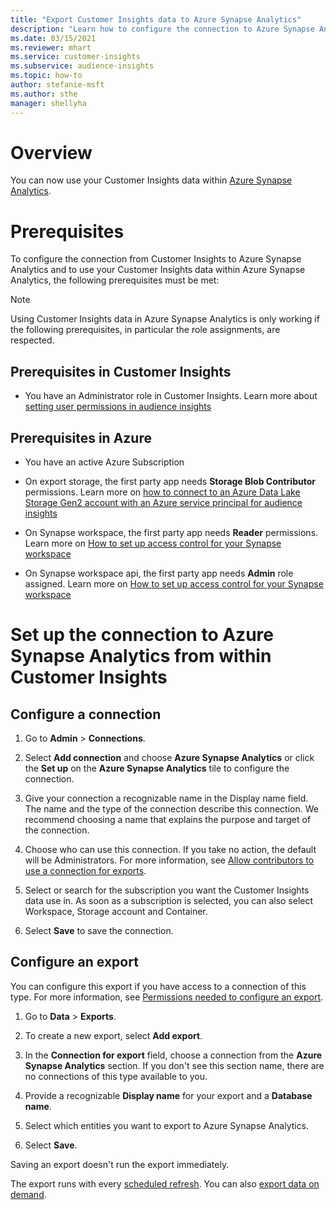 ```yaml
---
title: "Export Customer Insights data to Azure Synapse Analytics"
description: "Learn how to configure the connection to Azure Synapse Analytics."
ms.date: 03/15/2021
ms.reviewer: mhart
ms.service: customer-insights
ms.subservice: audience-insights
ms.topic: how-to
author: stefanie-msft
ms.author: sthe
manager: shellyha
---
```


# Overview

You can now use your Customer Insights data within [Azure Synapse Analytics](https://docs.microsoft.com/en-us/azure/synapse-analytics/overview-what-is).

# Prerequisites

To configure the connection from Customer Insights to Azure Synapse Analytics and to use your Customer Insights data within Azure Synapse Analytics, the following prerequisites must be met:

  > [!NOTE]
  > Using Customer Insights data in Azure Synapse Analytics is only working if the following prerequisites, in particular the role assignments, are respected.  

## Prerequisites in Customer Insights

* You have an Administrator role in Customer Insights. Learn more about [setting user permissions in audience insights](https://docs.microsoft.com/en-us/dynamics365/customer-insights/audience-insights/permissions#assign-roles-and-permissions)

## Prerequisites in Azure 
* You have an active Azure Subscription
 
* On export storage, the first party app needs **Storage Blob Contributor** permissions. Learn more on [how to connect to an Azure Data Lake Storage Gen2 account with an Azure service principal for audience insights](https://docs.microsoft.com/en-us/dynamics365/customer-insights/audience-insights/connect-service-principal)

* On Synapse workspace, the first party app needs **Reader** permissions. Learn more on [How to set up access control for your Synapse workspace](https://docs.microsoft.com/en-us/azure/synapse-analytics/security/how-to-set-up-access-control) 

* On Synapse workspace api, the first party app needs **Admin** role assigned. Learn more on [How to set up access control for your Synapse workspace](https://docs.microsoft.com/en-us/azure/synapse-analytics/security/how-to-set-up-access-control) 

# Set up the connection to Azure Synapse Analytics from within Customer Insights

## Configure a connection
1. Go to **Admin** > **Connections**.

1. Select **Add connection** and choose **Azure Synapse Analytics** or click the **Set up** on the **Azure Synapse Analytics** tile to configure the connection.

1. Give your connection a recognizable name in the Display name field. The name and the type of the connection describe this connection. We recommend choosing a name that explains the purpose and target of the connection.

1. Choose who can use this connection. If you take no action, the default will be Administrators. For more information, see [Allow contributors to use a connection for exports](connections.md#allow-contributors-to-use-a-connection-for-exports).

1. Select or search for the subscription you want the Customer Insights data use in. As soon as a subscription is selected, you can also select Workspace, Storage account and Container. 

1. Select **Save** to save the connection. 

## Configure an export

You can configure this export if you have access to a connection of this type. For more information, see [Permissions needed to configure an export](export-destinations.md#set-up-a-new-export).

1. Go to **Data** > **Exports**.

1. To create a new export, select **Add export**.

1. In the **Connection for export** field, choose a connection from the **Azure Synapse Analytics** section. If you don't see this section name, there are no connections of this type available to you.

1. Provide a recognizable **Display name** for your export and a **Database name**. 

1. Select which entities you want to export to Azure Synapse Analytics. 

1. Select **Save**.

Saving an export doesn't run the export immediately.

The export runs with every [scheduled refresh](system.md#schedule-tab). 
You can also [export data on demand](export-destinations.md#run-exports-on-demand). 
